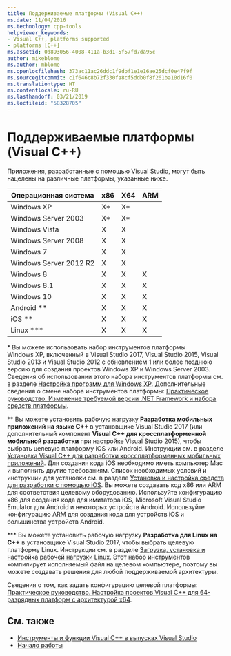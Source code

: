 ```yaml
---
title: Поддерживаемые платформы (Visual C++)
ms.date: 11/04/2016
ms.technology: cpp-tools
helpviewer_keywords:
- Visual C++, platforms supported
- platforms [C++]
ms.assetid: 0d893056-4008-411a-b3d1-5f57fd7da95c
author: mikeblome
ms.author: mblome
ms.openlocfilehash: 373ac11ac26ddc1f9dbf1e1e16ae25dcf0e47f9f
ms.sourcegitcommit: c1f646c8b72f330fa8cf5ddb0f8f261ba10d16f0
ms.translationtype: HT
ms.contentlocale: ru-RU
ms.lasthandoff: 03/21/2019
ms.locfileid: "58328705"
---
```

# <a name="supported-platforms-visual-c"></a>Поддерживаемые платформы (Visual C++)

Приложения, разработанные с помощью Visual Studio, могут быть нацелены на различные платформы, указанные ниже.

|Операционная система|x86|X64|ARM|
|----------------------|---------|---------|---------|
|Windows XP|X\*|X\*||
|Windows Server 2003|X\*|X\*||
|Windows Vista|X|X||
|Windows Server 2008|X|X||
|Windows 7|X|X||
|Windows Server 2012 R2|X|X||
|Windows 8|X|X|X|
|Windows 8.1|X|X|X|
|Windows 10|X|X|X|
|Android \*\*|X|X|X|
|iOS \*\*|X|X|X|
|Linux \*\*\*|X|X|X|

\* Вы можете использовать набор инструментов платформы Windows XP, включенный в Visual Studio 2017, Visual Studio 2015, Visual Studio 2013 и Visual Studio 2012 с обновлением 1 или более позднюю версию для создания проектов Windows XP и Windows Server 2003. Сведения об использовании этого набора инструментов платформы см. в разделе [Настройка программ для Windows XP](build/configuring-programs-for-windows-xp.md). Дополнительные сведения о смене набора инструментов платформы: [Практическое руководство. Изменение требуемой версии .NET Framework и набора средств платформы](build/how-to-modify-the-target-framework-and-platform-toolset.md).

\*\* Вы можете установить рабочую нагрузку **Разработка мобильных приложений на языке C++** в установщике Visual Studio 2017 (или дополнительный компонент **Visual C++ для кроссплатформенной мобильной разработки** при настройке Visual Studio 2015), чтобы выбрать целевую платформу iOS или Android. Инструкции см. в разделе [Установка Visual C++ для разработки кроссплатформенных мобильных приложений](/visualstudio/cross-platform/install-visual-cpp-for-cross-platform-mobile-development). Для создания кода iOS необходимо иметь компьютер Mac и выполнить другие требованиям. Список необходимых условий и инструкции для установки см. в разделе [Установка и настройка средств для разработки с помощью iOS](/visualstudio/cross-platform/install-and-configure-tools-to-build-using-ios). Вы можете создавать код x86 или ARM для соответствия целевому оборудованию. Используйте конфигурацию x86 для создания кода для имитатора iOS, Microsoft Visual Studio Emulator для Android и некоторых устройств Android. Используйте конфигурацию ARM для создания кода для устройств iOS и большинства устройств Android.  

\*\*\* Вы можете установить рабочую нагрузку **Разработка для Linux на C++** в установщике Visual Studio 2017, чтобы выбрать целевую платформу Linux. Инструкции см. в разделе [Загрузка, установка и настройка рабочей нагрузки Linux](linux/download-install-and-setup-the-linux-development-workload.md). Этот набор инструментов компилирует исполняемый файл на целевом компьютере, поэтому вы можете создавать решения для любой поддерживаемой архитектуры.

Сведения о том, как задать конфигурацию целевой платформы: [Практическое руководство. Настройка проектов Visual C++ для 64-разрядных платформ с архитектурой x64](build/how-to-configure-visual-cpp-projects-to-target-64-bit-platforms.md).

## <a name="see-also"></a>См. также

- [Инструменты и функции Visual C++ в выпусках Visual Studio](ide/visual-cpp-tools-and-features-in-visual-studio-editions.md)
- [Начало работы](/visualstudio/ide/getting-started-with-cpp-in-visual-studio)
